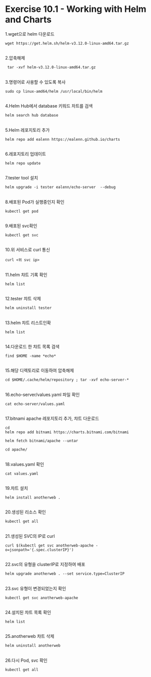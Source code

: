 # Exercise 10.1 - Working with Helm and Charts

1.wget으로 helm 다운로드

```
wget https://get.helm.sh/helm-v3.12.0-linux-amd64.tar.gz
```

##

2.압축해제

```
 tar -xvf helm-v3.12.0-linux-amd64.tar.gz
```

##

3.명령어로 사용할 수 있도록 복사

```
sudo cp linux-amd64/helm /usr/local/bin/helm
```

##

4.Helm Hub에서 database 키워드 차트를 검색

```
helm search hub database
```

##

5.Helm 레포지토리 추가

```
helm repo add ealenn https://ealenn.github.io/charts
```

##

6.레포지토리 업데이트

```
helm repo update
```

##

7.tester tool 설치

```
helm upgrade -i tester ealenn/echo-server  --debug
```

##

8.배포된 Pod가 실행중인지 확인

```
kubectl get pod
```

##

9.배포된 svc확인

```
kubectl get svc
```

##

10.위 서비스로 curl 통신

```
curl <위 svc ip>
```

##

11.helm 챠트 기록 확인

```
helm list
```

##

12.tester 챠트  삭제

```
helm uninstall tester
```

##

13.helm 챠트 리스트인확

```
helm list
```

##

14.다운로드 한 챠트 목록 검색

```
find $HOME -name *echo*
```

##

15.해당 디렉토리로 이동하여 압축해제

```
cd $HOME/.cache/helm/repository ; tar -xvf echo-server-*
```

##

16.echo-server/values.yaml 파일 확인

```
cat echo-server/values.yaml
```

##

17.bitnami apache 레포지토리 추가, 챠트 다운로드

```
cd
helm repo add bitnami https://charts.bitnami.com/bitnami
```

```
helm fetch bitnami/apache --untar
```

```
cd apache/
```

##

18.values.yaml 확인

```
cat values.yaml
```

##

19.챠트 설치

```
helm install anotherweb .
```

##

20.생성된 리소스 확인

```
kubectl get all
```

##

21.생성된 SVC의 IP로 curl

```
curl $(kubectl get svc anotherweb-apache -o=jsonpath='{.spec.clusterIP}')
```

##

22.svc의 유형을 clusterIP로 지정하여 배포

```
helm upgrade anotherweb . --set service.type=ClusterIP
```

##

23.svc 유형이 변경되었는지 확인

```
kubectl get svc anotherweb-apache
```

##

24.설치된 챠트 목록 확인

```
helm list
```

##

25.anotherweb 챠트 삭제

```
helm uninstall anotherweb
```

##

26.다시 Pod, svc 확인

```
kubectl get all
```
